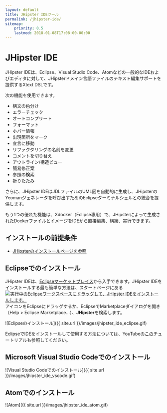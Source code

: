 ```yaml
---
layout: default
title: JHipster IDEツール
permalink: /jhipster-ide/
sitemap:
    priority: 0.5
    lastmod: 2018-01-08T17:08:00-00:00
---
```


# <i class="fa fa-object-group"></i> JHipster IDE

JHipster IDEは、Eclipse、Visual Studio Code、Atomなどの一般的なIDEおよびエディタに対して、JHipsterドメイン言語ファイルのテキスト編集サポートを提供するXtext DSLです。

次の機能を使用できます。

- 構文の色分け
- エラーチェック
- オートコンプリート
- フォーマット
- ホバー情報
- 出現箇所をマーク
- 宣言に移動
- リファクタリングの名前を変更
- コメントを切り替え
- アウトライン/構造ビュー
- 簡易修正案
- 参照の検索
- 折りたたみ

さらに、JHipster IDEはJDLファイルのUML図を自動的に生成し、JHipsterのYeomanジェネレータを呼び出すためのEclipseターミナルシェルとの統合を提供します。

もう1つの優れた機能は、Xdocker（Eclipse専用）で、JHipsterによって生成されたDockerファイルとイメージをIDEから直接編集、構築、実行できます。

## インストールの前提条件
- [JHipsterのインストールページを参照](https://www.jhipster.tech/installation/)

## Eclipseでのインストール

JHipster IDEは、[Eclipseマーケットプレイス](https://marketplace.eclipse.org/content/jhipster-ide)から入手できます。JHipster IDEをインストールする最も簡単な方法は、スタートページにある<a href="http://marketplace.eclipse.org/marketplace-client-intro?mpc_install=3184658" class="drag" title="実行中のEclipseワークスペースにドラッグして、JHipster IDEをインストールします。"><img class="img-responsive" src="https://marketplace.eclipse.org/sites/all/themes/solstice/public/images/marketplace/btn-install.png" alt="実行中のEclipseワークスペースにドラッグして、JHipster IDEをインストールします。" /></a>アイコンをEclipseにドラッグするか、EclipseでMarketplaceダイアログを開き（Help > Eclipse Marketplace...）、<b>JHipster</b>を検索します。

![Eclipseのインストール]({{ site.url }}/images/jhipster_ide_eclipse.gif)

EclipseでIDEをインストールして使用する方法については、YouTubeの<a href="https://www.youtube.com/embed/LERTahPqVjo">この</a>チュートリアルも参照してください。

## Microsoft Visual Studio Codeでのインストール

![Visual Studio Codeでのインストール]({{ site.url }}/images/jhipster_ide_vscode.gif)

## Atomでのインストール

![Atom]({{ site.url }}/images/jhipster_ide_atom.gif)
